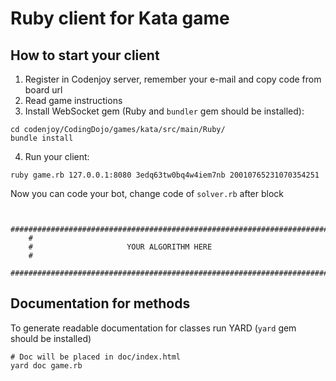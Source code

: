 # Ruby client for Kata game

## How to start your client

1. Register in Codenjoy server, remember your e-mail and copy code from board url
2. Read game instructions 
3. Install WebSocket gem (Ruby and `bundler` gem should be installed):
```
cd codenjoy/CodingDojo/games/kata/src/main/Ruby/
bundle install
```
4. Run your client:
```
ruby game.rb 127.0.0.1:8080 3edq63tw0bq4w4iem7nb 20010765231070354251
```

Now you can code your bot, change code of `solver.rb` after block
 
```

    #######################################################################
    #
    #                     YOUR ALGORITHM HERE
    #
    #######################################################################
```

## Documentation for methods

To generate readable documentation for classes run YARD (`yard` gem should be installed)

```
# Doc will be placed in doc/index.html
yard doc game.rb
```
